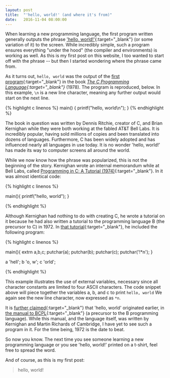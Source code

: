 ```yaml
---
layout: post
title:  "'hello, world!' (and where it's from)"
date:   2016-11-04 08:00:00
---
```

When learning a new programming language, the first program written generally outputs the phrase ['hello, world!'](http://en.wikipedia.org/wiki/%22Hello,_world!%22_program){:target="_blank"} (or some variation of it) to the screen. While incredibly simple, such a program ensures everything "under the hood" (the compiler and environments) is working as well. As this is my first post on this website, I too wanted to start off with the phrase -- but then I started wondering where the phrase came from.

As it turns out, `hello, world` was the output of the [first program](http://www.extremetech.com/computing/102835-dennis-ritchie-creator-of-c-bids-goodbye-world){:target="_blank"} in the book *[The C Programming Language](http://www.amazon.com/Programming-Language-Brian-W-Kernighan/dp/0131101633/){:target="_blank"}* (1978). The program is reproduced, below. In this example, `\n` is a new line character, meaning any further output would start on the next line.

{% highlight c linenos %}
main()
{
	printf("hello, world\n");
}
{% endhighlight %}


The book in question was written by Dennis Ritchie, creator of C, and Brian Kernighan while they were both working at the fabled AT&T Bell Labs. It is incredibly popular, having sold millions of copies and been translated into dozens of languages. Furthermore, C has been widely adopted and has influenced nearly all languages in use today. It is no wonder 'hello, world!' has made its way to computer screens all around the world.

While we now know how the phrase was popularized, this is not the beginning of the story. Kernighan wrote an internal memorandum while at Bell Labs, called [Programming in C: A Tutorial (1974)](https://www.bell-labs.com/usr/dmr/www/ctut.pdf){:target="_blank"}. In it was almost identical code:

{% highlight c linenos %}

main(){
	printf("hello, world");
}

{% endhighlight %}

Although Kernighan had nothing to do with creating C, he wrote a tutorial on it because he had also written a tutorial to the programming language B (the precursor to C) in 1972. In [that tutorial](https://www.bell-labs.com/usr/dmr/www/btut.pdf){:target="_blank"}, he included the following program:

{% highlight c linenos %}

main(){
	extrn a,b,c;
	putchar(a); putchar(b); putchar(c); putchar('!*n');
	}

a 'hell';
b 'o, w';
c 'orld';

{% endhighlight %}

This example illustrates the use of external variables, necessary since all character constants are limited to four ASCII characters. The code snippet above will piece together the variables a, b, and c to print `hello, world` We again see the new line character, now expressed as `*n`.

It is [further claimed](http://stackoverflow.com/questions/602237/where-does-hello-world-come-from){:target="_blank"} that 'hello, world' originated earlier, in [the manual to BCPL](http://www.fh-jena.de/~kleine/history/languages/Richards-BCPL-ReferenceManual.pdf){:target="_blank"} (a precursor to the B programming language). While this manual, and the language itself, was written by Kernighan and Martin Richards of Cambridge, I have yet to see such a program in it. For the time being, 1972 is the date to beat.

So now you know. The next time you see someone learning a new programming language or you see 'hello, world!' printed on a t-shirt, feel free to spread the word.

And of course, as this is my first post:

> hello, world!

